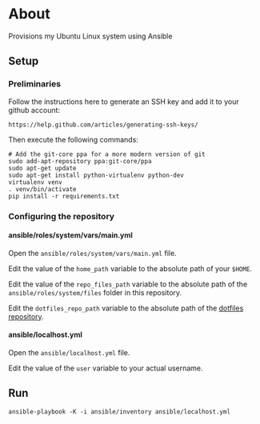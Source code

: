 # About

Provisions my Ubuntu Linux system using Ansible

## Setup

### Preliminaries

Follow the instructions here to generate an SSH key and add it to your github
account:

    https://help.github.com/articles/generating-ssh-keys/

Then execute the following commands:

    # Add the git-core ppa for a more modern version of git
    sudo add-apt-repository ppa:git-core/ppa
    sudo apt-get update
    sudo apt-get install python-virtualenv python-dev
    virtualenv venv
    . venv/bin/activate
    pip install -r requirements.txt

### Configuring the repository

#### ansible/roles/system/vars/main.yml

Open the `ansible/roles/system/vars/main.yml` file.

Edit the value of the `home_path` variable to the absolute path of your `$HOME`.

Edit the value of the `repo_files_path` variable to the absolute path of the
`ansible/roles/system/files` folder in this repository.

Edit the `dotfiles_repo_path` variable to the absolute path of the
[dotfiles repository](https://github.com/yanhan/dotfiles).

#### ansible/localhost.yml

Open the `ansible/localhost.yml` file.

Edit the value of the `user` variable to your actual username.

## Run

    ansible-playbook -K -i ansible/inventory ansible/localhost.yml
